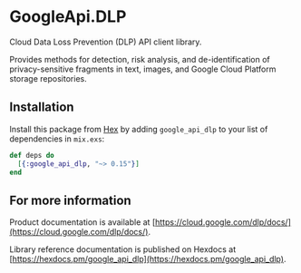 # GoogleApi.DLP

Cloud Data Loss Prevention (DLP) API client library.

Provides methods for detection, risk analysis, and de-identification of privacy-sensitive fragments in text, images, and Google Cloud Platform storage repositories.

## Installation

Install this package from [Hex](https://hex.pm) by adding
`google_api_dlp` to your list of dependencies in `mix.exs`:

```elixir
def deps do
  [{:google_api_dlp, "~> 0.15"}]
end
```

## For more information

Product documentation is available at [https://cloud.google.com/dlp/docs/](https://cloud.google.com/dlp/docs/).

Library reference documentation is published on Hexdocs at
[https://hexdocs.pm/google_api_dlp](https://hexdocs.pm/google_api_dlp).
